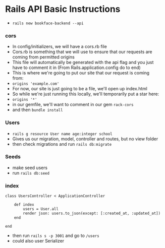 # Rails API Basic Instructions

- `rails new bookface-backend --api`

### cors
- In config/initializers, we will have a cors.rb file
- Cors.rb is something that we will use to ensure that our requests are coming from permitted origins
- This file will automatically be generated with the api flag and you just have to comment it in (From Rails.application.config do to end)
- This is where we're going to put our site that our request is coming from:
- `origins 'example.com'`
- For now, our site is just going to be a file, we'll open up index.html
- So while we're just running this locally, we'll temporarily put a star here:
- `origins '*'`
- in our gemfile, we'll want to comment in our gem `rack-cors` 
- and then `bundle install`

### Users
- `rails g resource User name age:integer school`
- Gives us our migration, model, controller and routes, but no view folder
- then check migrations and run `rails db:migrate`

### Seeds
- make seed users
- run `rails db:seed`


### index
```
class UsersController < ApplicationController

    def index 
        users = User.all
        render json: users.to_json(except: [:created_at, :updated_at])
    end

end

```
- then run `rails s -p 3001` and go to `/users`
- could also user Serializer
